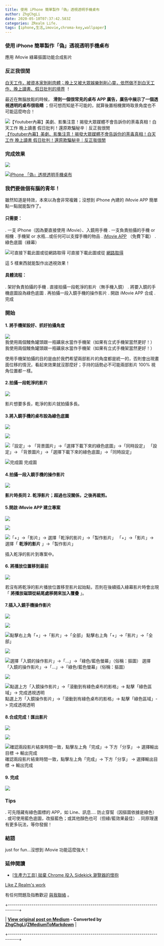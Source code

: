 ```yaml
---
title: 使用 iPhone 簡單製作「偽」透視透明手機桌布
author: ZhgChgLi
date: 2020-05-10T07:37:42.583Z
categories: ZRealm Life.
tags: [iphone,生活,imovie,chroma-key,wallpaper]
---
```


### 使用 iPhone 簡單製作「偽」透視透明手機桌布

應用 iMovie 綠幕摳圖功能合成影片
### 反正我很閒

[白天工作，被資本家剝削肉體；晚上又被大眾娛樂剝削心靈，依然做不到白天工作、晚上讀書、假日批判的境界](https://www.youtube.com/watch?v=0_dVHQBx-4k) ！

最近在無腦放鬆的時候， **滑到一個很常見的桌布 APP 廣告，廣告中展示了一個透視透明的桌布很吸睛** ；但可想而知是不可能的，就算後置相機實時取景角度也不可能這麼吻合！

![【Youtuber內幕】美劇、影集注意！揭發大眾媒體不會告訴你的荼毒真相！白天工作 晚上讀書 假日批判！還原欺騙秘辛｜反正我很閒](/assets/2e4429f410d6/1*ld3iXPtwH_pqTLADZcnSNg.png "【Youtuber內幕】美劇、影集注意！揭發大眾媒體不會告訴你的荼毒真相！白天工作 晚上讀書 假日批判！還原欺騙秘辛｜反正我很閒")
[【Youtuber內幕】美劇、影集注意！揭發大眾媒體不會告訴你的荼毒真相！白天工作 晚上讀書 假日批判！還原欺騙秘辛｜反正我很閒](https://www.youtube.com/watch?v=0_dVHQBx-4k)
### 完成效果

![](/assets/2e4429f410d6/1*ajTSwFaGmyAwQq05vUQVqA.png "")

[![iPhone 「偽」透視透明手機桌布](/assets/2e4429f410d6/1cac_hqdefault.jpg "iPhone 「偽」透視透明手機桌布")](https://www.youtube.com/watch?v=J_uFAQEHxDM)
### 我們要做個有腦的青年！

雖然知道是特效，本來以為會非常複雜；沒想到 iPhone 內建的 iMovie APP 簡單點一點就能製作了。
#### **只需要：**
. 一支 iPhone（因為要直接使用 iMovie）、入鏡用手機
. 一支負責拍攝的手機 or 相機
. 手機架 or 水瓶…或任何可以支撐手機的物品
. [iMovie APP](https://apps.apple.com/tw/app/imovie/id377298193) （免費下載）
. 綠色底圖（綠幕）


![可直接下載此圖或從網路取得](/assets/2e4429f410d6/1*nsCFd5nwtAIYr0qc8QlzUg.jpeg "可直接下載此圖或從網路取得")
可直接下載此圖或從 [網路取得](https://www.google.com/search?q=green+screen&tbm=isch&ved=2ahUKEwiWl7yC16jpAhXAx4sBHWVACioQ2-cCegQIABAA&oq=green+screen&gs_lcp=CgNpbWcQAzIECCMQJzIECCMQJzICCAAyAggAMgIIADICCAAyAggAMgIIADICCAAyAggAULXwGli18BpgxPQaaABwAHgAgAE4iAE4kgEBMZgBAKABAaoBC2d3cy13aXotaW1n&sclient=img&ei=u6C3XtbNBsCPr7wP5YCp0AI&bih=945&biw=1920)

這 5 樣東西就能製作出透視效果！
#### 具體流程：
. 架好負責拍攝的手機
. 直接拍攝一段乾淨的影片（無手機入鏡）
. 將要入鏡的手機底圖設為綠色底圖
. 再拍攝一段入鏡手機的操作影片
. 開啟 iMovie APP 合成
. 完成

### 開始
#### 1. 將手機架設好、抓好拍攝角度

![我使用兩個鰻魚罐頭跟一瓶礦泉水當作手機架（如果有立式手機架當然更好！）](/assets/2e4429f410d6/1*-Y5H7G6VVPUUgTGaUB2f1A.jpeg "我使用兩個鰻魚罐頭跟一瓶礦泉水當作手機架（如果有立式手機架當然更好！）")
我使用兩個鰻魚罐頭跟一瓶礦泉水當作手機架（如果有立式手機架當然更好！）

使用手機架拍攝的目的是由於我們希望兩部影片的角度都是統一的，否則會出現畫面位移的情況，看起來效果就沒那麼好；手持的話勢必不可能兩部影片 100% 視角位置都ㄧ樣。
#### 2.拍攝一段乾淨的影片

![](/assets/2e4429f410d6/1*qvC6sNrznXmv9rHoWzPiUA.jpeg "")

影片想要多長，乾淨的影片就拍攝多長。
#### 3.將入鏡手機的桌布設為綠色底圖

![](/assets/2e4429f410d6/1*m_MEA1SudODPvYyogcd5Gw.png "")

![](/assets/2e4429f410d6/1*-qVuOCQWlTpjkopYVV_SMg.png "")

![「設定」-> 「背景圖片」->「選擇下載下來的綠色底圖」->「同時設定」](/assets/2e4429f410d6/1*qso6JJNOi2Ox_hMfLMAR6A.png "「設定」-> 「背景圖片」->「選擇下載下來的綠色底圖」->「同時設定」")
「設定」-> 「背景圖片」->「選擇下載下來的綠色底圖」->「同時設定」

![完成圖](/assets/2e4429f410d6/1*NYjXaoCiscPDzYdIlyUPbA.png "完成圖")
完成圖
#### 4.拍攝一段入鏡手機的操作影片

![](/assets/2e4429f410d6/1*SOyY49HM3-kWmDCdjrznDQ.jpeg "")

**影片時長同 2. 乾淨影片；超過也沒關係，之後再裁剪。**
#### 5.開啟 iMovie APP 建立專案

![](/assets/2e4429f410d6/1*s71QOS2Eici5nXtOohc1UQ.png "")

![](/assets/2e4429f410d6/1*GGZFGI_ttJyAc4L1GghZBw.png "")

![「+」->「影片」-> 選擇「乾淨的影片」->「製作影片」](/assets/2e4429f410d6/1*Ju3cpubikU57M0fRadT_FA.jpeg "「+」->「影片」-> 選擇「乾淨的影片」->「製作影片」")
「+」->「影片」-> 選擇「 **乾淨的影片** 」->「製作影片」

插入乾淨的影片到專案中。
#### 6. 將播放位置移到最前

![](/assets/2e4429f410d6/1*hCeZAoZggCU14s5rAmqv9Q.png "")

若沒有將乾淨的影片播放位置移至影片起始點，否則在後續插入綠幕影片時會出現「 **將播放磁頭從結尾處移開來加入覆疊** 」。
#### 7.插入入鏡手機操作影片

![](/assets/2e4429f410d6/1*hCeZAoZggCU14s5rAmqv9Q.png "")

![](/assets/2e4429f410d6/1*QWv0KEjoOGT6ij1A9aSeFA.png "")

![點擊右上角「+」->「影片」->「全部」](/assets/2e4429f410d6/1*bV7cBJN5tQyez7h1UEo3GA.jpeg "點擊右上角「+」->「影片」->「全部」")
點擊右上角「+」->「影片」->「全部」

![](/assets/2e4429f410d6/1*oQnGYEzWKHg4G7sYeiANVg.jpeg "")

![選擇「入鏡的操作影片」->「…」->「綠色/藍色螢幕」（俗稱：摳圖）](/assets/2e4429f410d6/1*VQZKKIb0Y0XdaetEeRBPJA.jpeg "選擇「入鏡的操作影片」->「…」->「綠色/藍色螢幕」（俗稱：摳圖）")
選擇「入鏡的操作影片」->「…」->「綠色/藍色螢幕」（俗稱：摳圖）

![](/assets/2e4429f410d6/1*pzVjiHLmhPNVnuqGpx5yUg.jpeg "")

![點選上方「入鏡操作影片」->「滾動到有綠色桌布的影格」-> 點擊「綠色區域」-> 完成透視透明](/assets/2e4429f410d6/1*r2Y1PvoSM5IVrXGoekR1zA.png "點選上方「入鏡操作影片」->「滾動到有綠色桌布的影格」-> 點擊「綠色區域」-> 完成透視透明")
點選上方「入鏡操作影片」->「滾動到有綠色桌布的影格」-> 點擊「綠色區域」-> 完成透視透明
#### 8.合成完成！匯出影片

![](/assets/2e4429f410d6/1*DBOh8iEHmDrjQUdft2yyFQ.jpeg "")

![](/assets/2e4429f410d6/1*y7fi8Q5R4oAf9DGmsc9v1Q.png "")

![確認兩段影片結束時間一致，點擊左上角「完成」-> 下方「分享」 -> 選擇輸出目標 -> 輸出完成](/assets/2e4429f410d6/1*rlG8lMVKmPhUqBkrvzfglA.png "確認兩段影片結束時間一致，點擊左上角「完成」-> 下方「分享」 -> 選擇輸出目標 -> 輸出完成")
確認兩段影片結束時間一致，點擊左上角「完成」-> 下方「分享」 -> 選擇輸出目標 -> 輸出完成
#### 9. 完成

![](/assets/2e4429f410d6/1*syfCA0bTJvKuf7cKQxzOrQ.gif "")
### Tips
. 可先隱藏有綠色圖標的 APP，如 Line、訊息…. 防止穿幫（因摳圖依據是綠色）
. 或可使用藍色底圖，改摳藍色；或其他顏色也可（但綠/藍效果最佳）
. 同原理還有更多玩法，等你發掘！

### 結語

just for fun…沒想到 iMovie 功能這麼強大！
### 延伸閱讀
- [[生產力工具] 拋棄 Chrome 投入 Sidekick 瀏覽器的懷抱](https://medium.com/zrealm-life/%E7%94%9F%E7%94%A2%E5%8A%9B%E5%B7%A5%E5%85%B7-%E6%8B%8B%E6%A3%84-chrome-%E6%8A%95%E5%85%A5-sidekick-%E7%80%8F%E8%A6%BD%E5%99%A8%E7%9A%84%E6%87%B7%E6%8A%B1-118e924a1477)

[Like Z Realm's work](https://cdn.embedly.com/widgets/media.html?src=https%3A%2F%2Fbutton.like.co%2Fin%2Fembed%2Fzhgchgli%2Fbutton&display_name=LikeCoin&url=https%3A%2F%2Fbutton.like.co%2Fzhgchgli&image=https%3A%2F%2Fstorage.googleapis.com%2Flikecoin-foundation.appspot.com%2Flikecoin_store_user_zhgchgli_main%3FGoogleAccessId%3Dfirebase-adminsdk-eyzut%2540likecoin-foundation.iam.gserviceaccount.com%26Expires%3D2430432000%26Signature%3DgFRSNto%252BjjxXpRoYyuEMD5Ecm7mLK2uVo1vGz4NinmwLnAK0BGjcfKnItFpt%252BcYurx3wiwKTvrxvU019ruiCeNav7s7QUs5lgDDBc7c6zSVRbgcWhnJoKgReRkRu6Gd93WvGf%252BOdm4FPPgvpaJV9UE7h2MySR6%252B%252F4a%252B4kJCspzCTmLgIewm8W99pSbkX%252BQSlZ4t5Pw22SANS%252BlGl1nBCX48fGg%252Btg0vTghBGrAD2%252FMEXpGNJCdTPx8Gd9urOpqtwV4L1I2e2kYSC4YPDBD6pof1O6fKX%252BI8lGLEYiYP1sthjgf8Y4ZbgQr4Kt%252BRYIicx%252Bg6w3YWTg5zgHxAYhOINXw%253D%253D&key=a19fcc184b9711e1b4764040d3dc5c07&type=text%2Fhtml&schema=like)

有任何問題及指教歡迎 [與我聯絡](https://www.zhgchg.li/contact) 。



+-----------------------------------------------------------------------------------+

| **[View original post on Medium](https://medium.com/zrealm-life/%E4%BD%BF%E7%94%A8-iphone-%E7%B0%A1%E5%96%AE%E8%A3%BD%E4%BD%9C-%E5%81%BD-%E9%80%8F%E8%A6%96%E9%80%8F%E6%98%8E%E6%89%8B%E6%A9%9F%E6%A1%8C%E5%B8%83-2e4429f410d6) - Converted by [ZhgChgLi](https://zhgchg.li)/[ZMediumToMarkdown](https://github.com/ZhgChgLi/ZMediumToMarkdown)** |

+-----------------------------------------------------------------------------------+
